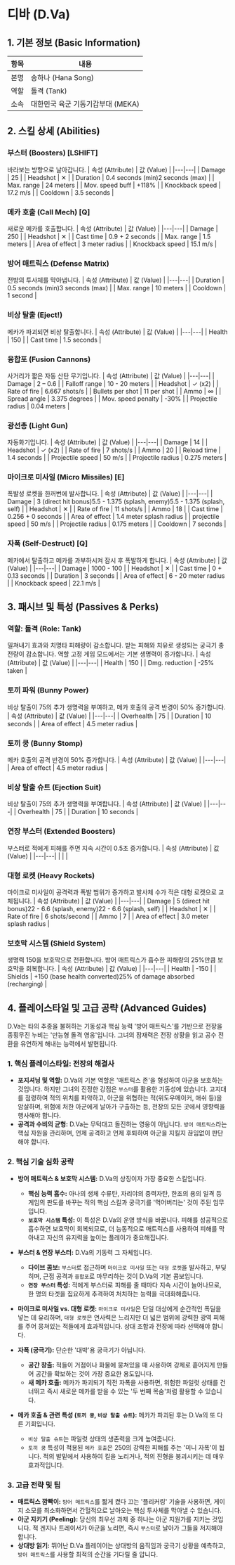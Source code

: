 # 디바 (D.Va)

## 1. 기본 정보 (Basic Information)

| 항목 | 내용                              |
| ---- | --------------------------------- |
| 본명 | 송하나 (Hana Song)                |
| 역할 | 돌격 (Tank)                       |
| 소속 | 대한민국 육군 기동기갑부대 (MEKA) |

## 2. 스킬 상세 (Abilities)

### 부스터 (Boosters) [LSHIFT]

바라보는 방향으로 날아갑니다.
| 속성 (Attribute) | 값 (Value) |
|---|---|
| Damage | 25 |
| Headshot | ✕ |
| Duration | 0.4 seconds (min)2 seconds (max) |
| Max. range | 24 meters |
| Mov. speed buff | +118% |
| Knockback speed | 17.2 m/s |
| Cooldown | 3.5 seconds |

### 메카 호출 (Call Mech) [Q]

새로운 메카를 호출합니다.
| 속성 (Attribute) | 값 (Value) |
|---|---|
| Damage | 250 |
| Headshot | ✕ |
| Cast time | 0.9 + 2 seconds |
| Max. range | 1.5 meters |
| Area of effect | 3 meter radius |
| Knockback speed | 15.1 m/s |

### 방어 매트릭스 (Defense Matrix)

전방의 투사체를 막아냅니다.
| 속성 (Attribute) | 값 (Value) |
|---|---|
| Duration | 0.5 seconds (min)3 seconds (max) |
| Max. range | 10 meters |
| Cooldown | 1 second |

### 비상 탈출 (Eject!)

메카가 파괴되면 비상 탈출합니다.
| 속성 (Attribute) | 값 (Value) |
|---|---|
| Health | 150 |
| Cast time | 1.5 seconds |

### 융합포 (Fusion Cannons)

사거리가 짧은 자동 산탄 무기입니다.
| 속성 (Attribute) | 값 (Value) |
|---|---|
| Damage | 2 – 0.6 |
| Falloff range | 10 - 20 meters |
| Headshot | ✓ (x2) |
| Rate of fire | 6.667 shots/s |
| Bullets per shot | 11 per shot |
| Ammo | ∞ |
| Spread angle | 3.375 degrees |
| Mov. speed penalty | -30% |
| Projectile radius | 0.04 meters |

### 광선총 (Light Gun)

자동화기입니다.
| 속성 (Attribute) | 값 (Value) |
|---|---|
| Damage | 14 |
| Headshot | ✓ (x2) |
| Rate of fire | 7 shots/s |
| Ammo | 20 |
| Reload time | 1.4 seconds |
| Projectile speed | 50 m/s |
| Projectile radius | 0.275 meters |

### 마이크로 미사일 (Micro Missiles) [E]

폭발성 로켓을 한꺼번에 발사합니다.
| 속성 (Attribute) | 값 (Value) |
|---|---|
| Damage | 3 (direct hit bonus)5.5 - 1.375 (splash, enemy)5.5 - 1.375 (splash, self) |
| Headshot | ✕ |
| Rate of fire | 11 shots/s |
| Ammo | 18 |
| Cast time | 0.256 + 0 seconds |
| Area of effect | 1.4 meter splash radius |
| projectile speed | 50 m/s |
| Projectile radius | 0.175 meters |
| Cooldown | 7 seconds |

### 자폭 (Self-Destruct) [Q]

메카에서 탈출하고 메카를 과부하시켜 잠시 후 폭발하게 합니다.
| 속성 (Attribute) | 값 (Value) |
|---|---|
| Damage | 1000 - 100 |
| Headshot | ✕ |
| Cast time | 0 + 0.13 seconds |
| Duration | 3 seconds |
| Area of effect | 6 - 20 meter radius |
| Knockback speed | 22.1 m/s |

## 3. 패시브 및 특성 (Passives & Perks)

### 역할: 돌격 (Role: Tank)

밀쳐내기 효과와 치명타 피해량이 감소합니다. 받는 피해와 치유로 생성되는 궁극기 충전량이 감소합니다. 역할 고정 게임 모드에서는 기본 생명력이 증가합니다.
| 속성 (Attribute) | 값 (Value) |
|---|---|
| Health | 150 |
| Dmg. reduction | -25% taken |

### 토끼 파워 (Bunny Power)

비상 탈출이 75의 추가 생명력을 부여하고, 메카 호출의 공격 반경이 50% 증가합니다.
| 속성 (Attribute) | 값 (Value) |
|---|---|
| Overhealth | 75 |
| Duration | 10 seconds |
| Area of effect | 4.5 meter radius |

### 토끼 쿵 (Bunny Stomp)

메카 호출의 공격 반경이 50% 증가합니다.
| 속성 (Attribute) | 값 (Value) |
|---|---|
| Area of effect | 4.5 meter radius |

### 비상 탈출 슈트 (Ejection Suit)

비상 탈출이 75의 추가 생명력을 부여합니다.
| 속성 (Attribute) | 값 (Value) |
|---|---|
| Overhealth | 75 |
| Duration | 10 seconds |

### 연장 부스터 (Extended Boosters)

부스터로 적에게 피해를 주면 지속 시간이 0.5초 증가합니다.
| 속성 (Attribute) | 값 (Value) |
|---|---|
| | |

### 대형 로켓 (Heavy Rockets)

마이크로 미사일이 공격력과 폭발 범위가 증가하고 발사체 수가 적은 대형 로켓으로 교체됩니다.
| 속성 (Attribute) | 값 (Value) |
|---|---|
| Damage | 5 (direct hit bonus)22 - 6.6 (splash, enemy)22 - 6.6 (splash, self) |
| Headshot | ✕ |
| Rate of fire | 6 shots/second |
| Ammo | 7 |
| Area of effect | 3.0 meter splash radius |

### 보호막 시스템 (Shield System)

생명력 150을 보호막으로 전환합니다. 방어 매트릭스가 흡수한 피해량의 25%만큼 보호막을 회복합니다.
| 속성 (Attribute) | 값 (Value) |
|---|---|
| Health | -150 |
| Shields | +150 (base health converted)25% of damage absorbed (recharging) |

## 4. 플레이스타일 및 고급 공략 (Advanced Guides)

D.Va는 타의 추종을 불허하는 기동성과 핵심 능력 '방어 매트릭스'를 기반으로 전장을 종횡무진 누비는 '만능형 돌격 영웅'입니다. 그녀의 잠재력은 전장 상황을 읽고 공수 전환을 유연하게 해내는 능력에서 발현됩니다.

### **1. 핵심 플레이스타일: 전장의 해결사**

- **포지셔닝 및 역할:** D.Va의 기본 역할은 '매트릭스 존'을 형성하여 아군을 보호하는 것입니다. 하지만 그녀의 진정한 강점은 `부스터`를 활용한 기동성에 있습니다. 고지대를 점령하여 적의 위치를 파악하고, 아군을 위협하는 적(위도우메이커, 애쉬 등)을 암살하며, 위험에 처한 아군에게 날아가 구출하는 등, 전장의 모든 곳에서 영향력을 행사해야 합니다.
- **공격과 수비의 균형:** D.Va는 무턱대고 돌진하는 영웅이 아닙니다. `방어 매트릭스`라는 핵심 자원을 관리하며, 언제 공격하고 언제 후퇴하여 아군을 지킬지 끊임없이 판단해야 합니다.

### **2. 핵심 기술 심화 공략**

- **방어 매트릭스 & 보호막 시스템:** D.Va의 상징이자 가장 중요한 스킬입니다.
  - **핵심 능력 흡수:** 아나의 생체 수류탄, 자리야의 중력자탄, 한조의 용의 일격 등 게임의 판도를 바꾸는 적의 핵심 스킬과 궁극기를 '먹어버리는' 것이 주된 임무입니다.
  - **`보호막 시스템` 특성:** 이 특성은 D.Va의 운영 방식을 바꿉니다. 피해를 성공적으로 흡수하면 보호막이 회복되므로, 더 능동적으로 매트릭스를 사용하여 피해를 막아내고 자신의 유지력을 높이는 플레이가 중요해집니다.
- **부스터 & 연장 부스터:** D.Va의 기동력 그 자체입니다.
  - **다이브 콤보:** `부스터`로 접근하며 `마이크로 미사일` 또는 `대형 로켓`을 발사하고, 부딪히며, 근접 공격과 `융합포`로 마무리하는 것이 D.Va의 기본 콤보입니다.
  - **`연장 부스터` 특성:** 적에게 부스터로 피해를 줄 때마다 지속 시간이 늘어나므로, 한 명의 타겟을 집요하게 추격하여 처치하는 능력을 극대화해줍니다.
- **마이크로 미사일 vs. 대형 로켓:** `마이크로 미사일`은 단일 대상에게 순간적인 폭딜을 넣는 데 유리하며, `대형 로켓`은 연사력은 느리지만 더 넓은 범위에 강력한 광역 피해를 주어 뭉쳐있는 적들에게 효과적입니다. 상대 조합과 전장에 따라 선택해야 합니다.

- **자폭 (궁극기):** 단순한 '대박'용 궁극기가 아닙니다.

  - **공간 창출:** 적들이 거점이나 화물에 뭉쳐있을 때 사용하여 강제로 흩어지게 만들어 공간을 확보하는 것이 가장 중요한 용도입니다.
  - **새 메카 호출:** 메카가 파괴되기 직전 자폭을 사용하면, 위험한 파일럿 상태를 건너뛰고 즉시 새로운 메카를 받을 수 있는 '두 번째 목숨'처럼 활용할 수 있습니다.

- **메카 호출 & 관련 특성 (`토끼 쿵`, `비상 탈출 슈트`):** 메카가 파괴된 후는 D.Va의 또 다른 기회입니다.
  - `비상 탈출 슈트`는 파일럿 상태의 생존력을 크게 높여줍니다.
  - `토끼 쿵` 특성이 적용된 `메카 호출`은 250의 강력한 피해를 주는 '미니 자폭'이 됩니다. 적의 발밑에서 사용하여 킬을 노리거나, 적의 진형을 붕괴시키는 데 매우 효과적입니다.

### **3. 고급 전략 및 팁**

- **매트릭스 깜빡이:** `방어 매트릭스`를 짧게 켰다 끄는 '플리커링' 기술을 사용하면, 게이지 소모를 최소화하면서 간헐적으로 날아오는 핵심 투사체를 막아낼 수 있습니다.
- **아군 지키기 (Peeling):** 당신의 최우선 과제 중 하나는 아군 지원가를 지키는 것입니다. 적 겐지나 트레이서가 아군을 노리면, 즉시 `부스터`로 날아가 그들을 저지해야 합니다.
- **상대방 읽기:** 뛰어난 D.Va 플레이어는 상대방의 움직임과 궁극기 상황을 예측하고, `방어 매트릭스`를 사용할 최적의 순간을 기다릴 줄 압니다.
